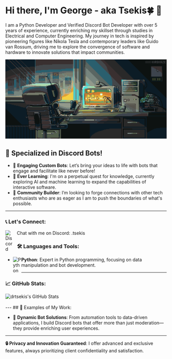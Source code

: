 # Hi there, I'm George - aka Tsekis🍀 👋

I am a Python Developer and Verified Discord Bot Developer with over 5 years of experience, currently enriching my skillset through studies in Electrical and Computer Engineering. My journey in tech is inspired by pioneering figures like Nikola Tesla and contemporary leaders like Guido van Rossum, driving me to explore the convergence of software and hardware to innovate solutions that impact communities.

![Design and Development](https://github.com/drtsekis/drtsekis/blob/main/TsekisGif.gif)

## 🐍 Specialized in Discord Bots!

- 🔭 **Engaging Custom Bots**: Let’s bring your ideas to life with bots that engage and facilitate like never before!
- 🌱 **Ever Learning**: I'm on a perpetual quest for knowledge, currently exploring AI and machine learning to expand the capabilities of interactive software.
- 👯 **Community Builder**: I’m looking to forge connections with other tech enthusiasts who are as eager as I am to push the boundaries of what's possible.

---

### 📞 Let's Connect:

[<img align="left" alt="Discord" width="26px" src="https://img.icons8.com/color/344/discord-new-logo.png" style="padding-right:10px;" />](https://discordapp.com/users/847483542442737705) Chat with me on Discord: .tsekis

### 🛠️ Languages and Tools:

<!-- Here you can insert the icons and descriptions for each tool and language -->
<!-- Example: -->
- <img align="left" alt="Python" width="26px" src="https://cdn.jsdelivr.net/gh/devicons/devicon/icons/python/python-original.svg" /> **Python**: Expert in Python programming, focusing on data manipulation and bot development.

---

### 📈 GitHub Stats:

<img align="left" alt="drtsekis's GitHub Stats" src="https://github-readme-stats.vercel.app/api?username=drtsekis&show_icons=true&hide_border=true&title_color=ff652f&icon_color=FFE400&bg_color=09131B&text_color=ffffff&border_color=0c1a25"/>
<br>
</br>
---
## 🎨 Examples of My Work:

- 🤖 **Dynamic Bot Solutions**: From automation tools to data-driven applications, I build Discord bots that offer more than just moderation—they provide enriching user experiences.

---

**🔒 Privacy and Innovation Guaranteed**: I offer advanced and exclusive features, always prioritizing client confidentiality and satisfaction.
